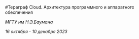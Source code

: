 #Тераграф Cloud. Архитектура программного и аппаратного обеспечения

*МГТУ им Н.Э.Баумана*


*16 октября - 10 декабря 2023*


